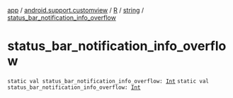 [app](../../../index.md) / [android.support.customview](../../index.md) / [R](../index.md) / [string](index.md) / [status_bar_notification_info_overflow](./status_bar_notification_info_overflow.md)

# status_bar_notification_info_overflow

`static val status_bar_notification_info_overflow: `[`Int`](https://kotlinlang.org/api/latest/jvm/stdlib/kotlin/-int/index.html)
`static val status_bar_notification_info_overflow: `[`Int`](https://kotlinlang.org/api/latest/jvm/stdlib/kotlin/-int/index.html)